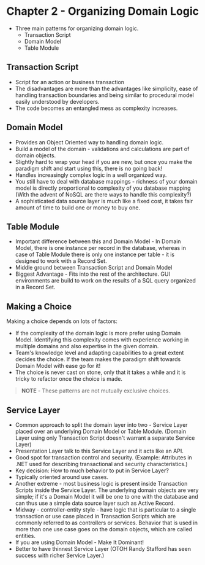# Chapter 2 - Organizing Domain Logic
* Three main patterns for organizing domain logic.
	* Transaction Script
	* Domain Model
	* Table Module

## Transaction Script
*  Script for an action or business transaction
* The disadvantages are more than the advantages like simplicity, ease of handling transaction boundaries and being similar to procedural model easily understood by developers.
* The code becomes an entangled mess as complexity increases.

## Domain Model
* Provides an Object Oriented way to handling domain logic.
* Build a model of the domain - validations and calculations are part of domain objects.
* Slightly hard to wrap your head if you are new, but once you make the paradigm shift and start using this, there is no going back!
* Handles increasingly complex logic in a well organized way.
* You still have to deal with database mappings - richness of your domain model is directly proportional to complexity of you database mapping (With the advent of NoSQL are there ways to handle this complexity?)
* A sophisticated data source layer is much like a fixed cost, it takes fair amount of time to build one or money to buy one.

## Table Module
* Important difference between this and Domain Model - In Domain Model, there is one instance per record in the database, whereas in case of Table Module there is only one instance per table - it is designed to work with a Record Set.
* Middle ground between Transaction Script and Domain Model
* Biggest Advantage - Fits into the rest of the architecture. GUI environments are build to work on the results of a SQL query organized in a Record Set.

## Making a Choice
Making a choice depends on lots of factors:
* If the complexity of the domain logic is more prefer using Domain Model. Identifying this complexity comes with experience working in multiple domains and also expertise in the given domain.
* Team's knowledge level and adapting capabilities to a great extent decides the choice. If the team makes the paradigm shift towards Domain Model with ease go for it!
* The choice is never cast on stone, only that it takes a while and it is tricky to refactor once the choice is made.

> **NOTE** - These patterns are not mutually exclusive choices.

## Service Layer
* Common approach to split the domain layer into two - Service Layer placed over an underlying Domain Model or Table Module. (Domain Layer using only Transaction Script doesn't warrant a separate Service Layer)
* Presentation Layer talk to this Service Layer and it acts like an API.
* Good spot for transaction control and security. (Example: Attributes in .NET used for describing transactional and security characteristics.)
* Key decision: How to much behavior to put in Service Layer?
* Typically oriented around use cases.
* Another extreme - most business logic is present inside Transaction Scripts inside the Service Layer. The underlying domain objects are very simple; if it's a Domain Model it will be one to one with the database and can thus use a simple data source layer such as Active Record.
* Midway - controller-entity style - have logic that is particular to a single transaction or use case placed in Transaction Scripts which are commonly referred to as controllers or services. Behavior that is used in more than one use case goes on the domain objects, which are called entities.
* If you are using Domain Model - Make It Dominant!
* Better to have thinnest Service Layer (OTOH Randy Stafford has seen success with richer Service Layer.)

